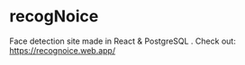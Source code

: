 # recogNoice
Face detection site made in React &amp; PostgreSQL . Check out: https://recognoice.web.app/
